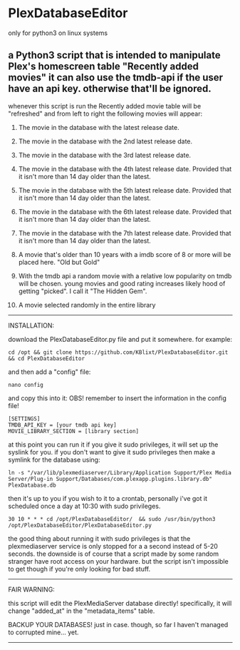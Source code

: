 # PlexDatabaseEditor

only for python3 on linux systems

a Python3 script that is intended to manipulate Plex's homescreen table "Recently added movies" it can also use the tmdb-api
if the user have an api key. otherwise that'll be ignored.
----------
whenever this script is run the Recently added movie table will be "refreshed" and from left to right
the following movies will appear:

1. The movie in the database with the latest release date.
2. The movie in the database with the 2nd latest release date.
3. The movie in the database with the 3rd latest release date.
4. The movie in the database with the 4th latest release date. Provided that it isn't more than 14 day older than the latest.
5. The movie in the database with the 5th latest release date. Provided that it isn't more than 14 day older than the latest.
6. The movie in the database with the 6th latest release date. Provided that it isn't more than 14 day older than the latest.
7. The movie in the database with the 7th latest release date. Provided that it isn't more than 14 day older than the latest.

8. A movie that's older than 10 years with a imdb score of 8 or more will be placed here. "Old but Gold"

9. With  the tmdb api a random movie with a relative low popularity on tmdb will be chosen.
   young movies and good rating increases likely hood of getting "picked". I call it "The Hidden Gem".

10. A movie selected randomly in the entire library

----------
INSTALLATION:

download the PlexDatabaseEditor.py file and put it somewhere. for example:

    cd /opt && git clone https://github.com/KBlixt/PlexDatabaseEditor.git && cd PlexDatabaseEditor

and then add a "config" file:

    nano config

and copy this into it: OBS! remember to insert the information in the config file!

    [SETTINGS]
    TMDB_API_KEY = [your tmdb api key]
    MOVIE_LIBRARY_SECTION = [library section]

at this point you can run it if you give it sudo privileges, it will set up the syslink for you.
if you don't want to give it sudo privileges then make a symlink for the database using:

    ln -s "/var/lib/plexmediaserver/Library/Application Support/Plex Media Server/Plug-in Support/Databases/com.plexapp.plugins.library.db" PlexDatabase.db

then it's up to you if you wish to it to a crontab, personally i've got it scheduled once a day at 10:30 with sudo privileges.

    30 10 * * * cd /opt/PlexDatabaseEditor/  && sudo /usr/bin/python3 /opt/PlexDatabaseEditor/PlexDatabaseEditor.py

the good thing about running it with sudo privileges is that the plexmediaserver service is only stopped for a a second
instead of 5-20 seconds. the downside is of course that a script made by some random stranger have root access on your
hardware. but the script
isn't impossible to get though if you're only looking for bad stuff.

----------
FAIR WARNING:

this script will edit the PlexMediaServer database directly! specifically, it will change "added_at" in the
"metadata_items" table.

BACKUP YOUR DATABASES! just in case. though, so far I haven't managed to corrupted mine... yet.

----------




